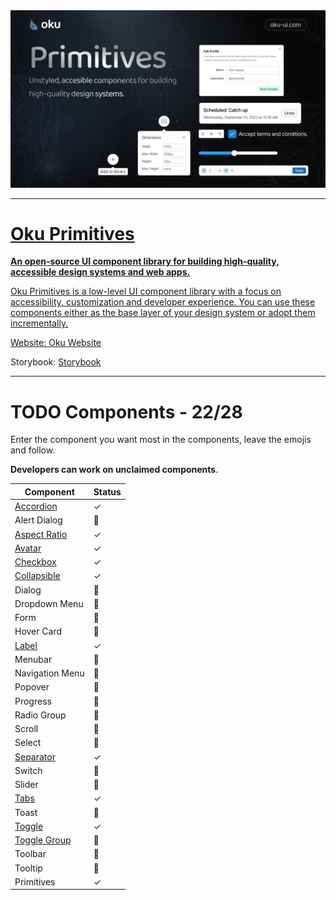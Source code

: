<a href="https://oku-ui.com">
  <img alt="Oku UI hero image" src="https://github.com/oku-ui/primitives/blob/main/.github/assets/primitives-cover.png?raw=true"
</a>

---

# Oku Primitives

**An open-source UI component library for building high-quality, accessible design systems and web apps.**

Oku Primitives is a low-level UI component library with a focus on accessibility, customization and developer experience. You can use these components either as the base layer of your design system or adopt them incrementally.

Website: [Oku Website](https://oku-ui.com)

Storybook: [Storybook](https://vue-primitives.netlify.app)

---

# TODO Components - 22/28

Enter the component you want most in the components, leave the emojis and follow.

**Developers can work on unclaimed components**.

| Component                                                                                      | Status |
| ---------------------------------------------------------------------------------------------- | ------ |
| [Accordion](https://vue-primitives.netlify.app/?path=/story/components-accordion--single)      | ✓      |
| Alert Dialog                                                                                   | 🚧     |
| [Aspect Ratio](https://vue-primitives.netlify.app/?path=/story/components-aspectratio--styled) | ✓      |
| [Avatar](https://vue-primitives.netlify.app/?path=/story/components-avatar--styled)            | ✓      |
| [Checkbox](https://vue-primitives.netlify.app/?path=/story/components-checkbox--styled)        | ✓      |
| [Collapsible](https://vue-primitives.netlify.app/?path=/story/components-collapsible--styled)  | ✓      |
| Dialog                                                                                         | 🚧     |
| Dropdown Menu                                                                                  | 🚧     |
| Form                                                                                           | 🚧     |
| Hover Card                                                                                     | 🚧     |
| [Label](https://vue-primitives.netlify.app/?path=/story/components-label--styled)              | ✓      |
| Menubar                                                                                        | 🚧     |
| Navigation Menu                                                                                | 🚧     |
| Popover                                                                                        | 🚧     |
| Progress                                                                                       | 🚧     |
| Radio Group                                                                                    | 🚧     |
| Scroll                                                                                         | 🚧     |
| Select                                                                                         | 🚧     |
| [Separator](https://vue-primitives.netlify.app/?path=/story/components-separator--styled)      | ✓      |
| Switch                                                                                         | 🚧     |
| Slider                                                                                         | 🚧     |
| [Tabs](https://vue-primitives.netlify.app/?path=/story/components-tabs--styled)                | ✓      |
| Toast                                                                                          | 🚧     |
| [Toggle](https://vue-primitives.netlify.app/?path=/story/components-toggle--styled)            | ✓      |
| [Toggle Group](https://vue-primitives.netlify.app/?path=/story/components-togglegroup--single) | 🚧     |
| Toolbar                                                                                        | 🚧     |
| Tooltip                                                                                        | 🚧     |
| Primitives                                                                                     | ✓      |
